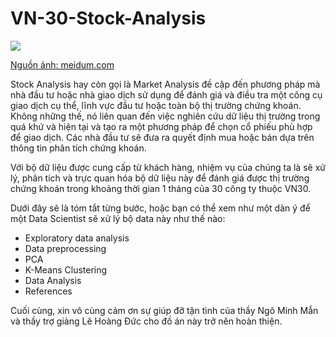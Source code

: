# VN-30-Stock-Analysis
![](https://miro.medium.com/v2/resize:fit:1400/1*_12VG957NJA854PvZFJNDA.png)

[Nguồn ảnh: meidum.com](https://medium.com/analytics-vidhya/introduction-to-technical-analysis-of-stock-markets-453e9049771d)

Stock Analysis hay còn gọi là Market Analysis đề cập đến phương pháp mà nhà đầu tư hoặc nhà giao dịch sử dụng để đánh giá và điều tra một công cụ giao dịch cụ thể, lĩnh vực đầu tư hoặc toàn bộ thị trường chứng khoán. Không những thế, nó liên quan đến việc nghiên cứu dữ liệu thị trường trong quá khứ và hiện tại và tạo ra một phương pháp để chọn cổ phiếu phù hợp để giao dịch. Các nhà đầu tư sẽ đưa ra quyết định mua hoặc bán dựa trên thông tin phân tích chứng khoán.

Với bộ dữ liệu được cung cấp từ khách hàng, nhiệm vụ của chúng ta là sẽ xử lý, phân tích và trực quan hóa bộ dữ liệu này để đánh giá được thị trường chứng khoán trong khoảng thời gian 1 tháng của 30 công ty thuộc VN30.

Dưới đây sẽ là tóm tắt từng bước, hoặc bạn có thể xem như một dàn ý để một Data Scientist sẽ xử lý bộ data này như thế nào:

- Exploratory data analysis
- Data preprocessing
- PCA
- K-Means Clustering
- Data Analysis
- References

Cuối cùng, xin vô cùng cảm ơn sự giúp đỡ tận tình của thầy Ngô Minh Mẫn và thầy trợ giảng Lê Hoàng Đức cho đồ án này trở nên hoàn thiện.
